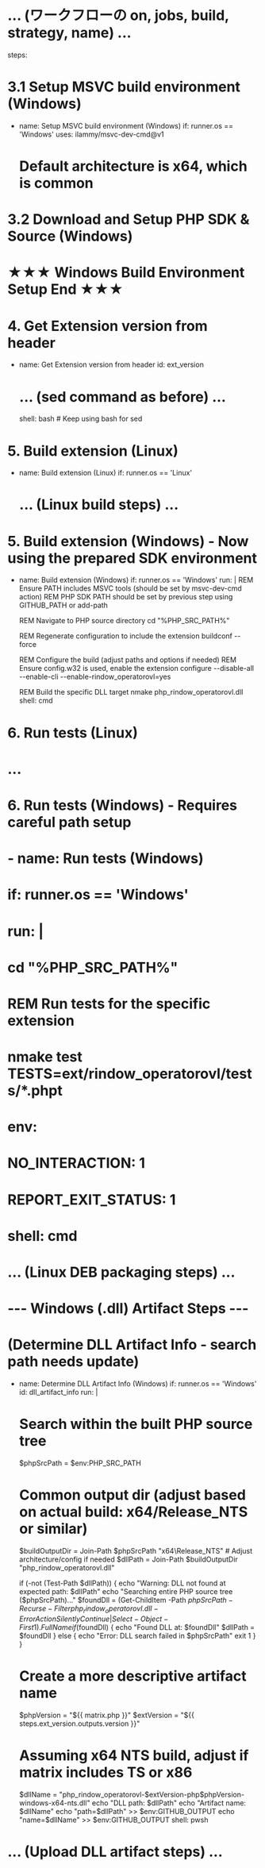 







# ... (ワークフローの on, jobs, build, strategy, name) ...

steps:
  # 3.1 Setup MSVC build environment (Windows)
  - name: Setup MSVC build environment (Windows)
    if: runner.os == 'Windows'
    uses: ilammy/msvc-dev-cmd@v1
    # Default architecture is x64, which is common

  # 3.2 Download and Setup PHP SDK & Source (Windows)

  # ★★★ Windows Build Environment Setup End ★★★

  # 4. Get Extension version from header
  - name: Get Extension version from header
    id: ext_version
    # ... (sed command as before) ...
    shell: bash # Keep using bash for sed

  # 5. Build extension (Linux)
  - name: Build extension (Linux)
    if: runner.os == 'Linux'
    # ... (Linux build steps) ...

  # 5. Build extension (Windows) - Now using the prepared SDK environment
  - name: Build extension (Windows)
    if: runner.os == 'Windows'
    run: |
      REM Ensure PATH includes MSVC tools (should be set by msvc-dev-cmd action)
      REM PHP SDK PATH should be set by previous step using GITHUB_PATH or add-path

      REM Navigate to PHP source directory
      cd "%PHP_SRC_PATH%"

      REM Regenerate configuration to include the extension
      buildconf --force

      REM Configure the build (adjust paths and options if needed)
      REM Ensure config.w32 is used, enable the extension
      configure --disable-all --enable-cli --enable-rindow_operatorovl=yes

      REM Build the specific DLL target
      nmake php_rindow_operatorovl.dll
    shell: cmd

  # 6. Run tests (Linux)
  # ...

  # 6. Run tests (Windows) - Requires careful path setup
  # - name: Run tests (Windows)
  #   if: runner.os == 'Windows'
  #   run: |
  #     cd "%PHP_SRC_PATH%"
  #     REM Run tests for the specific extension
  #     nmake test TESTS=ext/rindow_operatorovl/tests/*.phpt
  #   env:
  #     NO_INTERACTION: 1
  #     REPORT_EXIT_STATUS: 1
  #   shell: cmd

  # ... (Linux DEB packaging steps) ...

  # --- Windows (.dll) Artifact Steps ---
  # (Determine DLL Artifact Info - search path needs update)
  - name: Determine DLL Artifact Info (Windows)
    if: runner.os == 'Windows'
    id: dll_artifact_info
    run: |
      # Search within the built PHP source tree
      $phpSrcPath = $env:PHP_SRC_PATH
      # Common output dir (adjust based on actual build: x64/Release_NTS or similar)
      $buildOutputDir = Join-Path $phpSrcPath "x64\Release_NTS" # Adjust architecture/config if needed
      $dllPath = Join-Path $buildOutputDir "php_rindow_operatorovl.dll"

      if (-not (Test-Path $dllPath)) {
        echo "Warning: DLL not found at expected path: $dllPath"
        echo "Searching entire PHP source tree ($phpSrcPath)..."
        $foundDll = (Get-ChildItem -Path $phpSrcPath -Recurse -Filter php_rindow_operatorovl.dll -ErrorAction SilentlyContinue | Select-Object -First 1).FullName
        if ($foundDll) {
           echo "Found DLL at: $foundDll"
           $dllPath = $foundDll
        } else {
          echo "Error: DLL search failed in $phpSrcPath"
          exit 1
        }
      }

      # Create a more descriptive artifact name
      $phpVersion = "${{ matrix.php }}"
      $extVersion = "${{ steps.ext_version.outputs.version }}"
      # Assuming x64 NTS build, adjust if matrix includes TS or x86
      $dllName = "php_rindow_operatorovl-$extVersion-php$phpVersion-windows-x64-nts.dll"
      echo "DLL path: $dllPath"
      echo "Artifact name: $dllName"
      echo "path=$dllPath" >> $env:GITHUB_OUTPUT
      echo "name=$dllName" >> $env:GITHUB_OUTPUT
    shell: pwsh

  # ... (Upload DLL artifact steps) ...